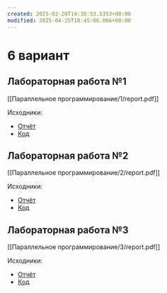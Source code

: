 ```yaml
---
created: 2025-02-20T14:38:53.5353+00:00
modified: 2025-04-25T10:45:06.066+00:00
---
```

# 6 вариант
## Лабораторная работа №1
[[Параллельное программирование/1/report.pdf]]

Исходники:
- [Отчёт](https://github.com/IAmProgrammist/lab_materials/tree/main/%D0%9F%D0%B0%D1%80%D0%B0%D0%BB%D0%BB%D0%B5%D0%BB%D1%8C%D0%BD%D0%BE%D0%B5%20%D0%BF%D1%80%D0%BE%D0%B3%D1%80%D0%B0%D0%BC%D0%BC%D0%B8%D1%80%D0%BE%D0%B2%D0%B0%D0%BD%D0%B8%D0%B5/1)
- [Код](https://github.com/IAmProgrammist/parallel_computing/tree/main/lab1)

## Лабораторная работа №2
[[Параллельное программирование/2/report.pdf]]

Исходники:
- [Отчёт](https://github.com/IAmProgrammist/lab_materials/tree/main/%D0%9F%D0%B0%D1%80%D0%B0%D0%BB%D0%BB%D0%B5%D0%BB%D1%8C%D0%BD%D0%BE%D0%B5%20%D0%BF%D1%80%D0%BE%D0%B3%D1%80%D0%B0%D0%BC%D0%BC%D0%B8%D1%80%D0%BE%D0%B2%D0%B0%D0%BD%D0%B8%D0%B5/2)
- [Код](https://github.com/IAmProgrammist/parallel_computing/tree/main/lab2)

## Лабораторная работа №3
[[Параллельное программирование/3/report.pdf]]

Исходники:
- [Отчёт](https://github.com/IAmProgrammist/lab_materials/tree/main/%D0%9F%D0%B0%D1%80%D0%B0%D0%BB%D0%BB%D0%B5%D0%BB%D1%8C%D0%BD%D0%BE%D0%B5%20%D0%BF%D1%80%D0%BE%D0%B3%D1%80%D0%B0%D0%BC%D0%BC%D0%B8%D1%80%D0%BE%D0%B2%D0%B0%D0%BD%D0%B8%D0%B5/3)
- [Код](https://github.com/IAmProgrammist/parallel_computing/tree/main/lab3)

